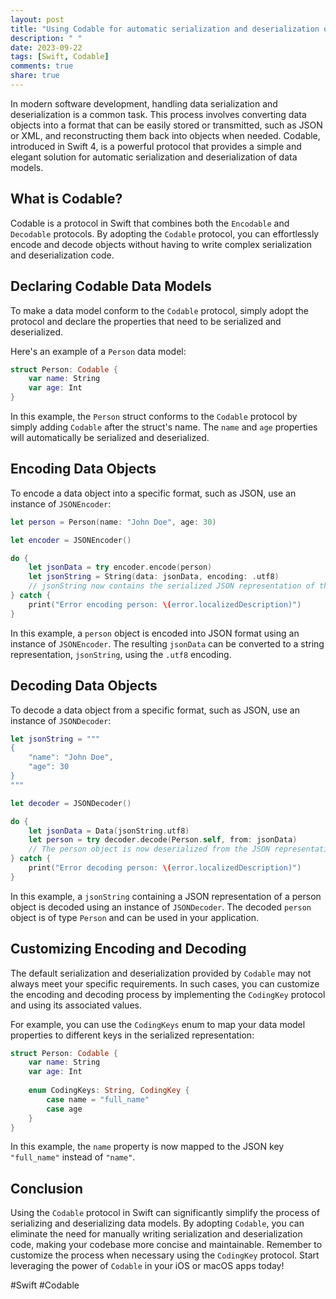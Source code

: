 ```yaml
---
layout: post
title: "Using Codable for automatic serialization and deserialization of data models"
description: " "
date: 2023-09-22
tags: [Swift, Codable]
comments: true
share: true
---
```


In modern software development, handling data serialization and deserialization is a common task. This process involves converting data objects into a format that can be easily stored or transmitted, such as JSON or XML, and reconstructing them back into objects when needed. Codable, introduced in Swift 4, is a powerful protocol that provides a simple and elegant solution for automatic serialization and deserialization of data models.

## What is Codable?

Codable is a protocol in Swift that combines both the `Encodable` and `Decodable` protocols. By adopting the `Codable` protocol, you can effortlessly encode and decode objects without having to write complex serialization and deserialization code.

## Declaring Codable Data Models

To make a data model conform to the `Codable` protocol, simply adopt the protocol and declare the properties that need to be serialized and deserialized.

Here's an example of a `Person` data model:

```swift
struct Person: Codable {
    var name: String
    var age: Int
}
```

In this example, the `Person` struct conforms to the `Codable` protocol by simply adding `Codable` after the struct's name. The `name` and `age` properties will automatically be serialized and deserialized.

## Encoding Data Objects

To encode a data object into a specific format, such as JSON, use an instance of `JSONEncoder`:

```swift
let person = Person(name: "John Doe", age: 30)

let encoder = JSONEncoder()

do {
    let jsonData = try encoder.encode(person)
    let jsonString = String(data: jsonData, encoding: .utf8)
    // jsonString now contains the serialized JSON representation of the person object
} catch {
    print("Error encoding person: \(error.localizedDescription)")
}
```

In this example, a `person` object is encoded into JSON format using an instance of `JSONEncoder`. The resulting `jsonData` can be converted to a string representation, `jsonString`, using the `.utf8` encoding.

## Decoding Data Objects

To decode a data object from a specific format, such as JSON, use an instance of `JSONDecoder`:

```swift
let jsonString = """
{
    "name": "John Doe",
    "age": 30
}
"""

let decoder = JSONDecoder()

do {
    let jsonData = Data(jsonString.utf8)
    let person = try decoder.decode(Person.self, from: jsonData)
    // The person object is now deserialized from the JSON representation
} catch {
    print("Error decoding person: \(error.localizedDescription)")
}
```

In this example, a `jsonString` containing a JSON representation of a person object is decoded using an instance of `JSONDecoder`. The decoded `person` object is of type `Person` and can be used in your application.

## Customizing Encoding and Decoding

The default serialization and deserialization provided by `Codable` may not always meet your specific requirements. In such cases, you can customize the encoding and decoding process by implementing the `CodingKey` protocol and using its associated values.

For example, you can use the `CodingKeys` enum to map your data model properties to different keys in the serialized representation:

```swift
struct Person: Codable {
    var name: String
    var age: Int
    
    enum CodingKeys: String, CodingKey {
        case name = "full_name"
        case age
    }
}
```

In this example, the `name` property is now mapped to the JSON key `"full_name"` instead of `"name"`.

## Conclusion

Using the `Codable` protocol in Swift can significantly simplify the process of serializing and deserializing data models. By adopting `Codable`, you can eliminate the need for manually writing serialization and deserialization code, making your codebase more concise and maintainable. Remember to customize the process when necessary using the `CodingKey` protocol. Start leveraging the power of `Codable` in your iOS or macOS apps today!

#Swift #Codable